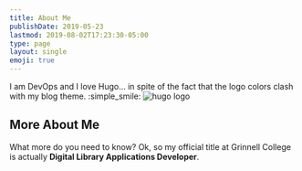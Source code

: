 ```yaml
---
title: About Me
publishDate: 2019-05-23
lastmod: 2019-08-02T17:23:30-05:00
type: page
layout: single
emoji: true
---
```


I am DevOps and I love Hugo... in spite of the fact that the logo colors clash with my blog theme. :simple_smile: ![hugo logo](https://static.grinnell.edu/blogs/McFateM/img/hugo-logo.png)

## More About Me

What more do you need to know?  Ok, so my official title at Grinnell College is actually **Digital Library Applications Developer**.
